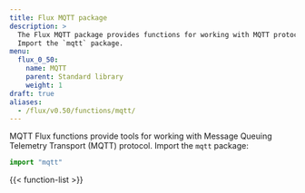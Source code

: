 ```yaml
---
title: Flux MQTT package
description: >
  The Flux MQTT package provides functions for working with MQTT protocol.
  Import the `mqtt` package.
menu:
  flux_0_50:
    name: MQTT
    parent: Standard library
    weight: 1
draft: true
aliases:
  - /flux/v0.50/functions/mqtt/
---
```


MQTT Flux functions provide tools for working with Message Queuing Telemetry Transport (MQTT) protocol.
Import the `mqtt` package:

```js
import "mqtt"
```

{{< function-list >}}
